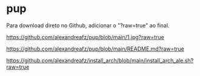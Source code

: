 # pup

Para download direto no Github, adicionar o "?raw=true" ao final.

https://github.com/alexandreafz/pup/blob/main/1.jpg?raw=true

https://github.com/alexandreafz/pup/blob/main/README.md?raw=true

https://github.com/alexandreafz/install_arch/blob/main/install_arch_ale.sh?raw=true
